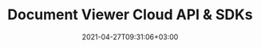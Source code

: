 ---
############################# Static ############################
layout: "product"
date: 2021-04-27T09:31:06+03:00
draft: false

############################# Head ############################
head_title: "Document Viewer REST API & Cloud SDKs | GroupDocs"
head_description: "Create document viewer & render images and documents using Cloud SDKs for .NET, Java, PHP, Python, Ruby, Node.js or cURL to communicate with REST APIs."

############################# Header ############################
title: "Document Viewer Cloud API & SDKs"
description: "Develop document viewing applications in any platform by just communicating with our efficient REST APIs."

############################# APIs ###############################
apis:
  enable: true

  api:
    # api loop
    - title: "GroupDocs.Viewer Cloud SDKs Include"
      
      api_product:
        # api_product loop
        - link: "/viewer/curl/"
          img_alt: "GroupDocs.Viewer Cloud for cURL"
          image: "/sdk/272x272/groupdocs_viewer-for-curl.webp"
          product: "GroupDocs.Viewer"
          platform: "cURL"
          content: "Send API requests to our cloud-based document viewer RESTful API supporting over 85 file formats using cURL."

        # api_product loop
        - link: "/viewer/net/"
          img_alt: "GroupDocs.Viewer Cloud SDK for .NET"
          image: "/sdk/272x272/groupdocs_viewer-for-net.webp"
          product: "GroupDocs.Viewer"
          platform: "Cloud SDK for .NET"
          content: "Add ability to render documents effectively and reliably in your .NET application using the SDK for .NET."

          # api_product loop
        - link: "/viewer/java/"
          img_alt: "GroupDocs.Viewer Cloud SDK for Java"
          image: "/sdk/272x272/groupdocs_viewer-for-java.webp"
          product: "GroupDocs.Viewer"
          platform: "Cloud SDK for Java"
          content: "SDK for java to add the ability to render documents quickly for a multitude of file formats."

    # api loop
    - api_product:
        # api_product loop
        - link: "/viewer/php/"
          img_alt: "GroupDocs.Viewer Cloud SDK for PHP"
          image: "/sdk/272x272/groupdocs_viewer-for-php.webp"
          product: "GroupDocs.Viewer"
          platform: "Cloud SDK for PHP"
          content: "PHP SDK to accelerate your experience with our cloud-based document viewer RESTful API supporting over 85 file formats."

        # api_product loop
        - link: "/viewer/python/"
          img_alt: "GroupDocs.Viewer Cloud SDK for Python"
          image: "/sdk/272x272/groupdocs_viewer-for-python.webp"
          product: "GroupDocs.Viewer"
          platform: "Cloud SDK for Python"
          content: "Add the functionality to view documents in your app using our SDK for Python."

          
          # api_product loop
        - link: "/viewer/ruby/"
          img_alt: "GroupDocs.Viewer Cloud SDK for Ruby"
          image: "/sdk/272x272/groupdocs_viewer-for-ruby.webp"
          product: "GroupDocs.Viewer"
          platform: "Cloud SDK for Ruby"
          content: "SDK for Ruby to render a variety of document formats in your application."


    # api loop
    - api_product:
        # api_product loop
        - link: "/viewer/node.js"
          img_alt: "GroupDocs.Viewer Cloud SDK for Node.js"
          image: "/sdk/272x272/groupdocs_viewer-for-node.webp"
          product: "GroupDocs.Viewer"
          platform: "Cloud SDK for Node.js"
          content: "SDK for Node.js to easily incorporate our cloud based document viewer API in your app."

        # api_product loop
        - link: "/viewer/android/"
          img_alt: "GroupDocs.Viewer Cloud SDK for Android"
          image: "/sdk/272x272/groupdocs_viewer-for-android.webp"
          product: "GroupDocs.Viewer"
          platform: "Cloud SDK for Android"
          content: "SDK for Android to view documents in your Android app."

        

############################# Testimonials ###############################
testimonials:
  enable: false
  bg_color: "bg-gray"

  testimonial:
    # testimonial item loop
    - name: "David Hoffman"
      designation: "Psychologist"
      content: "I am excitedly watching the growth of GroupDocs. The responsiveness of your full team has helped me greatly, when I talk to someone at GroupDocs I can guarantee that someone is listening and making things happen."

############################# Back to top ###############################
back_to_top:
  enable: true
---